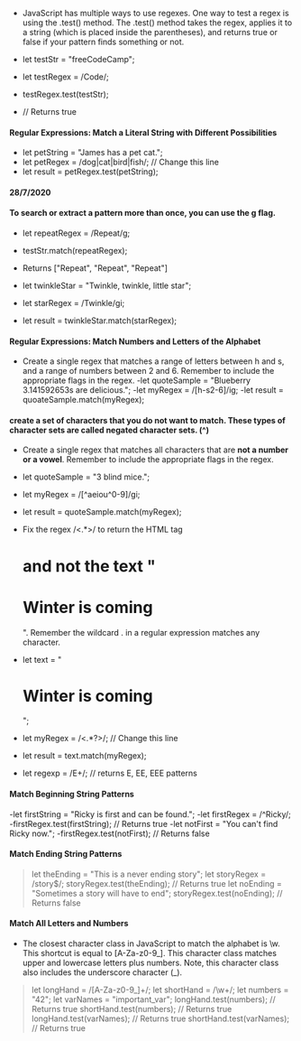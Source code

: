 - JavaScript has multiple ways to use regexes. One way to test a regex is using the .test() method. The .test() method takes the regex, applies it to a string (which is placed inside the parentheses), and returns true or false if your pattern finds something or not.

- let testStr = "freeCodeCamp";
- let testRegex = /Code/;
- testRegex.test(testStr);
- // Returns true

#### Regular Expressions: Match a Literal String with Different Possibilities
- let petString = "James has a pet cat.";
- let petRegex = /dog|cat|bird|fish/; // Change this line
- let result = petRegex.test(petString);

#### 28/7/2020

#### To search or extract a pattern more than once, you can use the g flag.
- let repeatRegex = /Repeat/g;
- testStr.match(repeatRegex);
- Returns ["Repeat", "Repeat", "Repeat"]

- let twinkleStar = "Twinkle, twinkle, little star";
- let starRegex = /Twinkle/gi; 
- let result = twinkleStar.match(starRegex);

#### Regular Expressions: Match Numbers and Letters of the Alphabet
- Create a single regex that matches a range of letters between h and s, and a range of numbers between 2 and 6. Remember to include the appropriate flags in the regex.
-let quoteSample = "Blueberry 3.141592653s are delicious.";
-let myRegex = /[h-s2-6]/ig; 
-let result = quoateSample.match(myRegex);

#### create a set of characters that you do not want to match. These types of character sets are called negated character sets. (^)
- Create a single regex that matches all characters that are **not a number or a vowel**. Remember to include the appropriate flags in the regex.
- let quoteSample = "3 blind mice.";
- let myRegex = /[^aeiou^0-9]/gi; 
- let result = quoteSample.match(myRegex); 

- Fix the regex /<.*>/ to return the HTML tag <h1> and not the text "<h1>Winter is coming</h1>". Remember the wildcard . in a regular expression matches any character.

- let text = "<h1>Winter is coming</h1>";
- let myRegex = /<.*?>/; // Change this line
- let result = text.match(myRegex);

- let regexp = /E+/; // returns E, EE, EEE patterns

#### Match Beginning String Patterns
-let firstString = "Ricky is first and can be found.";
-let firstRegex = /^Ricky/;
-firstRegex.test(firstString);
// Returns true
-let notFirst = "You can't find Ricky now.";
-firstRegex.test(notFirst);
// Returns false

#### Match Ending String Patterns

>let theEnding = "This is a never ending story";
let storyRegex = /story$/;
storyRegex.test(theEnding);
// Returns true
let noEnding = "Sometimes a story will have to end";
storyRegex.test(noEnding);
// Returns false

#### Match All Letters and Numbers
- The closest character class in JavaScript to match the alphabet is \w. This shortcut is equal to [A-Za-z0-9_]. This character class matches upper and lowercase letters plus numbers. Note, this character class also includes the underscore character (_).

>let longHand = /[A-Za-z0-9_]+/;
>let shortHand = /\w+/;
>let numbers = "42";
let varNames = "important_var";
longHand.test(numbers); // Returns true
shortHand.test(numbers); // Returns true
longHand.test(varNames); // Returns true
shortHand.test(varNames); // Returns true

